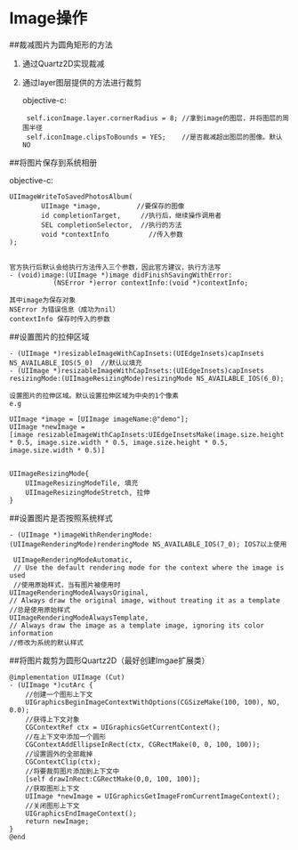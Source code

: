 # Image操作

<!-- create time: 2014-10-16 23:55:52  -->

##裁减图片为圆角矩形的方法

 1. 通过Quartz2D实现裁减
 2. 通过layer图层提供的方法进行裁剪
     
     objective-c:
     
         self.iconImage.layer.cornerRadius = 8; //拿到image的图层，并将图层的周围半径
         self.iconImage.clipsToBounds = YES;    //是否裁减超出图层的图像。默认NO
         
         
         
         
##将图片保存到系统相册

   objective-c:
   
    UIImageWriteToSavedPhotosAlbum(
            UIImage *image,         //要保存的图像
            id completionTarget,     //执行后，继续操作调用者
            SEL completionSelector,  //执行的方法
            void *contextInfo          //传入参数
    );
    
    
    官方执行后默认会给执行方法传入三个参数，因此官方建议，执行方法写
    - (void)image:(UIImage *)image didFinishSavingWithError:
               (NSError *)error contextInfo:(void *)contextInfo;
    
    其中image为保存对象
    NSError 为错误信息（成功为nil）
    contextInfo 保存时传入的参数
    
    
 
##设置图片的拉伸区域
    
    - (UIImage *)resizableImageWithCapInsets:(UIEdgeInsets)capInsets NS_AVAILABLE_IOS(5_0)  //默认以填充
    - (UIImage *)resizableImageWithCapInsets:(UIEdgeInsets)capInsets resizingMode:(UIImageResizingMode)resizingMode NS_AVAILABLE_IOS(6_0); 
    
    设置图片的拉伸区域。默认设置拉伸区域为中央的1个像素
    e.g
    
    UIImage *image = [UIImage imageName:@"demo"];
    UIImage *newImage = 
    [image resizableImageWithCapInsets:UIEdgeInsetsMake(image.size.height * 0.5, image.size.width * 0.5, image.size.height * 0.5, image.size.width * 0.5)]
    

    UIImageResizingMode{
        UIImageResizingModeTile, 填充
        UIImageResizingModeStretch, 拉伸
    }

##设置图片是否按照系统样式

    - (UIImage *)imageWithRenderingMode:(UIImageRenderingMode)renderingMode NS_AVAILABLE_IOS(7_0); IOS7以上使用
    
     UIImageRenderingModeAutomatic,
     // Use the default rendering mode for the context where the image is used
     //使用原始样式，当有图片被使用时
    UIImageRenderingModeAlwaysOriginal,     
    // Always draw the original image, without treating it as a template
    //总是使用原始样式
    UIImageRenderingModeAlwaysTemplate,  
    // Always draw the image as a template image, ignoring its color information
    //修改为系统的默认样式



##将图片裁剪为圆形Quartz2D（最好创建Imgae扩展类）

    @implementation UIImage (Cut)
    - (UIImage *)cutArc {
        //创建一个图形上下文
        UIGraphicsBeginImageContextWithOptions(CGSizeMake(100, 100), NO, 0.0);
        //获得上下文对象
        CGContextRef ctx = UIGraphicsGetCurrentContext();
        //在上下文中添加一个圆形
        CGContextAddEllipseInRect(ctx, CGRectMake(0, 0, 100, 100));
        //设置圆外的全部裁掉
        CGContextClip(ctx);
        //将要裁剪图片添加到上下文中
        [self drawInRect:CGRectMake(0,0, 100, 100)];
        //获取图形上下文
        UIImage *newImage = UIGraphicsGetImageFromCurrentImageContext();
        //关闭图形上下文
        UIGraphicsEndImageContext();
        return newImage;
    }
    @end

